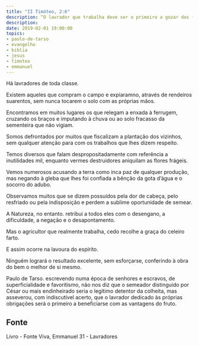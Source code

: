 ```yaml
---
title: "II Timóteo, 2:6"
description: “O lavrador que trabalha deve ser o primeiro a gozar dos frutos.” Paulo
description: 
date: 2019-02-01 19:00:00
topics: 
- paulo-de-tarso
- evangelho
- biblia
- jesus
- timoteo
- emmanuel
---
```


Há lavradores de toda classe.

Existem aqueles que compram o campo e expiaram­no, através de rendeiros
suarentos, sem nunca tocarem o solo com as próprias mãos.

Encontramos em muitos lugares os que relegam a enxada à ferrugem,
cruzando os braços e imputando à chuva ou ao solo fracasso da sementeira que não
vigiam.

Somos defrontados por muitos que fiscalizam a plantação dos vizinhos, sem
qualquer atenção para com os trabalhos que lhes dizem respeito.

Temos diversos que falam despropositadamente com referência a
inutilidades mil, enquanto vermes destruidores aniquilam as flores frágeis.

Vemos numerosos acusando a terra como inca­ paz de qualquer produção,
mas negando à gleba que lhes foi confiada a bênção da gota d’água e o socorro do
adubo.

Observamos muitos que se dizem possuídos pela dor de cabeça, pelo
resfriado ou pela indisposição e perdem a sublime oportunidade de semear.

A Natureza, no entanto. retribui a todos eles com o desengano, a
dificuldade, a negação e o desapontamento.

Mas o agricultor que realmente trabalha, cedo recolhe a graça do celeiro
farto.

E assim ocorre na lavoura do espírito.

Ninguém logrará o resultado excelente, sem esforçar­se, conferindo à obra
do bem o melhor de si mesmo.

Paulo de Tarso. escrevendo numa época de senhores e escravos, de
superficialidade e favoritismo, não nos diz que o semeador distinguido por César ou
mais endinheirado seria o legítimo detentor da colheita, mas asseverou, com
indiscutível acerto, que o lavrador dedicado às próprias obrigações será o primeiro a
beneficiar­se com as vantagens do fruto.


## Fonte
Livro - Fonte Viva, Emmanuel
31 - Lavradores
